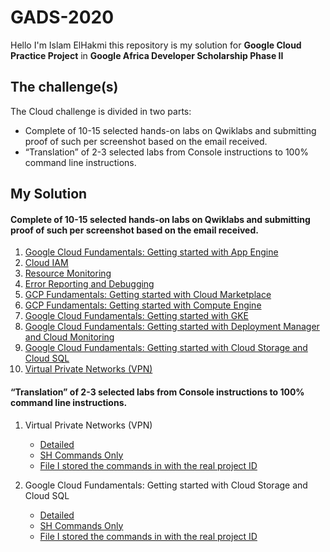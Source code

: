 # GADS-2020

Hello I'm Islam ElHakmi this repository is my solution for **Google Cloud Practice Project** in **Google Africa Developer Scholarship Phase II**

## The challenge(s)

The Cloud challenge is divided in two parts:

- Complete of 10-15 selected hands-on labs on Qwiklabs and submitting proof of such per screenshot based on the email received.
- “Translation” of 2-3 selected labs from Console instructions to 100% command line instructions.

## My Solution

#### Complete of 10-15 selected hands-on labs on Qwiklabs and submitting proof of such per screenshot based on the email received.

  1. [Google Cloud Fundamentals: Getting started with App Engine](https://github.com/EslamHiko/GADS-2020/blob/master/proofs/1.PNG)
  2. [Cloud IAM](https://github.com/EslamHiko/GADS-2020/blob/master/proofs/2.PNG)
  3. [Resource Monitoring](https://github.com/EslamHiko/GADS-2020/blob/master/proofs/3.PNG)
  4. [Error Reporting and Debugging](https://github.com/EslamHiko/GADS-2020/blob/master/proofs/4.PNG)
  5. [GCP Fundamentals: Getting started with Cloud Marketplace](https://github.com/EslamHiko/GADS-2020/blob/master/proofs/5.PNG)
  6. [GCP Fundamentals: Getting started with Compute Engine](https://github.com/EslamHiko/GADS-2020/blob/master/proofs/6.PNG)
  7. [Google Cloud Fundamentals: Getting started with GKE](https://github.com/EslamHiko/GADS-2020/blob/master/proofs/7.PNG)
  8. [Google Cloud Fundamentals: Getting started with Deployment Manager and Cloud Monitoring](https://github.com/EslamHiko/GADS-2020/blob/master/proofs/8.PNG)
  9. [Google Cloud Fundamentals: Getting started with Cloud Storage and Cloud SQL](https://github.com/EslamHiko/GADS-2020/blob/master/proofs/9.PNG)
  10. [Virtual Private Networks (VPN)](https://github.com/EslamHiko/GADS-2020/blob/master/proofs/10.PNG)


#### “Translation” of 2-3 selected labs from Console instructions to 100% command line instructions.

  1. Virtual Private Networks (VPN)

      - [Detailed](https://github.com/EslamHiko/GADS-2020/blob/master/translations/vpn.md)
      - [SH Commands Only](https://github.com/EslamHiko/GADS-2020/blob/master/translations/vpn.sh)
      - [File I stored the commands in with the real project ID](https://github.com/EslamHiko/GADS-2020/blob/master/vpn-lab/commands.txt)

  2. Google Cloud Fundamentals: Getting started with Cloud Storage and Cloud SQL

      - [Detailed](https://github.com/EslamHiko/GADS-2020/blob/master/translations/sql.md)
      - [SH Commands Only](https://github.com/EslamHiko/GADS-2020/blob/master/translations/sql.sh)
      - [File I stored the commands in with the real project ID](https://github.com/EslamHiko/GADS-2020/blob/master/sql-lab/commands.txt)
